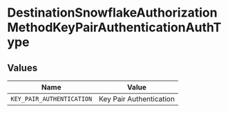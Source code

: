 # DestinationSnowflakeAuthorizationMethodKeyPairAuthenticationAuthType


## Values

| Name                      | Value                     |
| ------------------------- | ------------------------- |
| `KEY_PAIR_AUTHENTICATION` | Key Pair Authentication   |